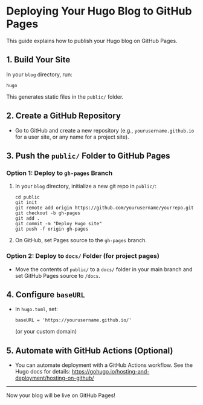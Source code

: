# Deploying Your Hugo Blog to GitHub Pages

This guide explains how to publish your Hugo blog on GitHub Pages.

## 1. Build Your Site

In your `blog` directory, run:

```
hugo
```

This generates static files in the `public/` folder.

## 2. Create a GitHub Repository

- Go to GitHub and create a new repository (e.g., `yourusername.github.io` for a user site, or any name for a project site).

## 3. Push the `public/` Folder to GitHub Pages

### Option 1: Deploy to `gh-pages` Branch

1. In your `blog` directory, initialize a new git repo in `public/`:
   ```
   cd public
   git init
   git remote add origin https://github.com/yourusername/yourrepo.git
   git checkout -b gh-pages
   git add .
   git commit -m "Deploy Hugo site"
   git push -f origin gh-pages
   ```
2. On GitHub, set Pages source to the `gh-pages` branch.

### Option 2: Deploy to `docs/` Folder (for project pages)
- Move the contents of `public/` to a `docs/` folder in your main branch and set GitHub Pages source to `/docs`.

## 4. Configure `baseURL`
- In `hugo.toml`, set:
  ```
  baseURL = 'https://yourusername.github.io/'
  ```
  (or your custom domain)

## 5. Automate with GitHub Actions (Optional)
- You can automate deployment with a GitHub Actions workflow. See the Hugo docs for details: https://gohugo.io/hosting-and-deployment/hosting-on-github/

---

Now your blog will be live on GitHub Pages!
